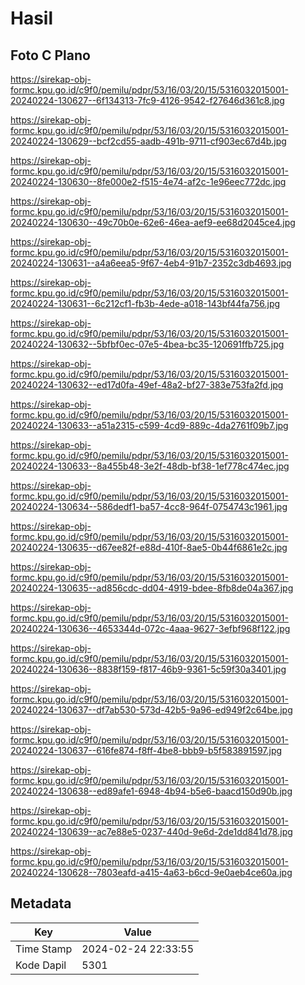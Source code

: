 # Hasil

## Foto C Plano

https://sirekap-obj-formc.kpu.go.id/c9f0/pemilu/pdpr/53/16/03/20/15/5316032015001-20240224-130627--6f134313-7fc9-4126-9542-f27646d361c8.jpg

https://sirekap-obj-formc.kpu.go.id/c9f0/pemilu/pdpr/53/16/03/20/15/5316032015001-20240224-130629--bcf2cd55-aadb-491b-9711-cf903ec67d4b.jpg

https://sirekap-obj-formc.kpu.go.id/c9f0/pemilu/pdpr/53/16/03/20/15/5316032015001-20240224-130630--8fe000e2-f515-4e74-af2c-1e96eec772dc.jpg

https://sirekap-obj-formc.kpu.go.id/c9f0/pemilu/pdpr/53/16/03/20/15/5316032015001-20240224-130630--49c70b0e-62e6-46ea-aef9-ee68d2045ce4.jpg

https://sirekap-obj-formc.kpu.go.id/c9f0/pemilu/pdpr/53/16/03/20/15/5316032015001-20240224-130631--a4a6eea5-9f67-4eb4-91b7-2352c3db4693.jpg

https://sirekap-obj-formc.kpu.go.id/c9f0/pemilu/pdpr/53/16/03/20/15/5316032015001-20240224-130631--6c212cf1-fb3b-4ede-a018-143bf44fa756.jpg

https://sirekap-obj-formc.kpu.go.id/c9f0/pemilu/pdpr/53/16/03/20/15/5316032015001-20240224-130632--5bfbf0ec-07e5-4bea-bc35-120691ffb725.jpg

https://sirekap-obj-formc.kpu.go.id/c9f0/pemilu/pdpr/53/16/03/20/15/5316032015001-20240224-130632--ed17d0fa-49ef-48a2-bf27-383e753fa2fd.jpg

https://sirekap-obj-formc.kpu.go.id/c9f0/pemilu/pdpr/53/16/03/20/15/5316032015001-20240224-130633--a51a2315-c599-4cd9-889c-4da2761f09b7.jpg

https://sirekap-obj-formc.kpu.go.id/c9f0/pemilu/pdpr/53/16/03/20/15/5316032015001-20240224-130633--8a455b48-3e2f-48db-bf38-1ef778c474ec.jpg

https://sirekap-obj-formc.kpu.go.id/c9f0/pemilu/pdpr/53/16/03/20/15/5316032015001-20240224-130634--586dedf1-ba57-4cc8-964f-0754743c1961.jpg

https://sirekap-obj-formc.kpu.go.id/c9f0/pemilu/pdpr/53/16/03/20/15/5316032015001-20240224-130635--d67ee82f-e88d-410f-8ae5-0b44f6861e2c.jpg

https://sirekap-obj-formc.kpu.go.id/c9f0/pemilu/pdpr/53/16/03/20/15/5316032015001-20240224-130635--ad856cdc-dd04-4919-bdee-8fb8de04a367.jpg

https://sirekap-obj-formc.kpu.go.id/c9f0/pemilu/pdpr/53/16/03/20/15/5316032015001-20240224-130636--4653344d-072c-4aaa-9627-3efbf968f122.jpg

https://sirekap-obj-formc.kpu.go.id/c9f0/pemilu/pdpr/53/16/03/20/15/5316032015001-20240224-130636--8838f159-f817-46b9-9361-5c59f30a3401.jpg

https://sirekap-obj-formc.kpu.go.id/c9f0/pemilu/pdpr/53/16/03/20/15/5316032015001-20240224-130637--df7ab530-573d-42b5-9a96-ed949f2c64be.jpg

https://sirekap-obj-formc.kpu.go.id/c9f0/pemilu/pdpr/53/16/03/20/15/5316032015001-20240224-130637--616fe874-f8ff-4be8-bbb9-b5f583891597.jpg

https://sirekap-obj-formc.kpu.go.id/c9f0/pemilu/pdpr/53/16/03/20/15/5316032015001-20240224-130638--ed89afe1-6948-4b94-b5e6-baacd150d90b.jpg

https://sirekap-obj-formc.kpu.go.id/c9f0/pemilu/pdpr/53/16/03/20/15/5316032015001-20240224-130639--ac7e88e5-0237-440d-9e6d-2de1dd841d78.jpg

https://sirekap-obj-formc.kpu.go.id/c9f0/pemilu/pdpr/53/16/03/20/15/5316032015001-20240224-130628--7803eafd-a415-4a63-b6cd-9e0aeb4ce60a.jpg


## Metadata

| Key        | Value               |
| ---------- | ------------------- |
| Time Stamp | 2024-02-24 22:33:55 |
| Kode Dapil | 5301                |




